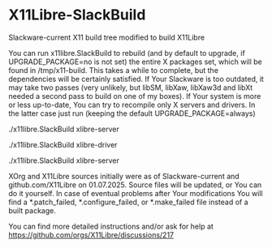 # X11Libre-SlackBuild
Slackware-current X11 build tree modified to build X11Libre

You can run x11libre.SlackBuild to rebuild (and by default to upgrade, if UPGRADE_PACKAGE=no is not set) the entire X packages set, which will be found in /tmp/x11-build. This takes a while to complete, but the dependencies will be certainly satisfied. If Your Slackware is too outdated, it may take two passes (very unlikely, but libSM, libXaw, libXaw3d and libXt needed a second pass to build on one of my boxes). If Your system is more or less up-to-date, You can try to recompile only X servers and drivers. In the latter case just run (keeping the default UPGRADE_PACKAGE=always)

./x11libre.SlackBuild xlibre-server

./x11libre.SlackBuild xlibre-driver

./x11libre.SlackBuild xlibre-server

XOrg and X11Libre sources initially were as of Slackware-current and github.com/X11Libre on 01.07.2025. Source files will be updated, or You can do it yourself. In case of eventual problems after Your modifications You will find a *.patch_failed, *.configure_failed, or *.make_failed file instead of a built package.

You can find more detailed instructions and/or ask for help at https://github.com/orgs/X11Libre/discussions/217

